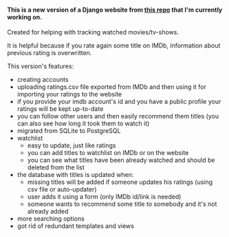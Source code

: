#### This is a new version of a Django website from [this repo](https://github.com/kierrez/website/blob/master/README.md) that I'm currently working on.

Created for helping with tracking watched movies/tv-shows.

It is helpful because if you rate again some title on IMDb, information about previous rating is overwritten.


This version's features:
- creating accounts
- uploading ratings.csv file exported from IMDb and then using it for importing your ratings to the website
- if you provide your imdb account's id and you have a public profile your ratings will be kept up-to-date
- you can follow other users and then easily recommend them titles (you can also see how long it took them to watch it)
- migrated from SQLite to PostgreSQL
- watchlist
  - easy to update, just like ratings
  - you can add titles to watchlist on IMDb or on the website
  - you can see what titles have been already watched and should be deleted from the list
- the database with titles is updated when:
  - missing titles will be added if someone updates his ratings (using csv file or auto-updater)
  - user adds it using a form (only IMDb id/link is needed)
  - someone wants to recommend some title to somebody and it's not already added
- more searching options
- got rid of redundant templates and views